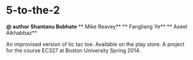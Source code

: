 5-to-the-2
==========

**@ author Shantanu Bobhate**
**         Mike Reavey**
**         Fangliang Ye**
**         Aseel Alkhabbaz**

An improvised version of tic tac toe. 
Available on the play store. A project for the course EC327 at Boston University Spring 2014.
